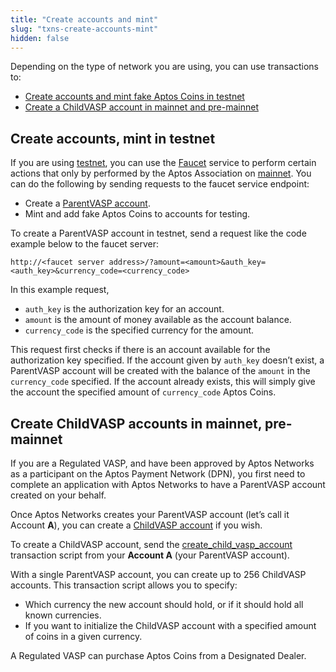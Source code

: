 ```yaml
---
title: "Create accounts and mint"
slug: "txns-create-accounts-mint"
hidden: false
---
```

Depending on the type of network you are using, you can use transactions to:
* [Create accounts and mint fake Aptos Coins in testnet](/transactions/txns-types/txns-create-accounts-mint#create-accounts-mint-in-testnet)
* [Create a ChildVASP account in mainnet and pre-mainnet](/transactions/txns-types/txns-create-accounts-mint#create-childvasp-accounts-in-mainnet-pre-mainnet)

## Create accounts, mint in testnet

If you are using [testnet](/reference/glossary#tesnet), you can use the [Faucet](/reference/glossary#faucet) service to perform certain actions that only by performed by the Aptos Association on [mainnet](/reference/glossary#mainnet). You can do the following by sending requests to the faucet service endpoint:
* Create a [ParentVASP account](/reference/glossary#parentvasp-account).
* Mint and add fake Aptos Coins to accounts for testing.

To create a ParentVASP account in testnet, send a request like the code example below to the faucet server:
```http request
http://<faucet server address>/?amount=<amount>&auth_key=<auth_key>&currency_code=<currency_code>
```

In this example request,

* `auth_key` is the authorization key for an account.
* `amount` is the amount of money available as the account balance.
* `currency_code` is the specified currency for the amount.

This request first checks if there is an account available for the authorization key specified. If the account given by `auth_key` doesn’t exist, a ParentVASP account will be created with the balance of the `amount` in the `currency_code` specified. If the account already exists, this will simply give the account the specified amount of `currency_code` Aptos Coins.

## Create ChildVASP accounts in mainnet, pre-mainnet

If you are a Regulated VASP, and have been approved by Aptos Networks as a participant on the Aptos Payment Network (DPN), you first need to complete an application with Aptos Networks to have a ParentVASP account created on your behalf.

Once Aptos Networks creates your ParentVASP account (let’s call it Account **A**), you can create a [ChildVASP account](/reference/glossary#childvasp-account) if you wish.

To create a ChildVASP account, send the [create_child_vasp_account](https://github.com/aptos/aptos/blob/main/aptos-move/aptos-framework/script_documentation/script_documentation.md#script-create_child_vasp_account) transaction script from your **Account A** (your ParentVASP account).

With a single ParentVASP account, you can create up to 256 ChildVASP accounts. This transaction script allows you to specify:
* Which currency the new account should hold, or if it should hold all known currencies.
* If you want to initialize the ChildVASP account with a specified amount of coins in a given currency.

A Regulated VASP can purchase Aptos Coins from a Designated Dealer.
